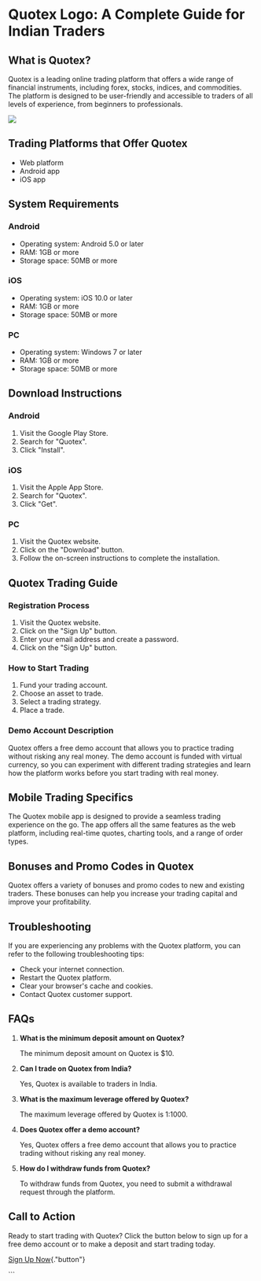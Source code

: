 # Quotex Logo: A Complete Guide for Indian Traders

## What is Quotex?

Quotex is a leading online trading platform that offers a wide range of
financial instruments, including forex, stocks, indices, and
commodities. The platform is designed to be user-friendly and accessible
to traders of all levels of experience, from beginners to professionals.

[![](https://static.quotex.io/files/4_en/300_250.jpg)](https://traff.sbs/brokerqxlid)

## Trading Platforms that Offer Quotex

-   Web platform
-   Android app
-   iOS app

## System Requirements

### Android

-   Operating system: Android 5.0 or later
-   RAM: 1GB or more
-   Storage space: 50MB or more

### iOS

-   Operating system: iOS 10.0 or later
-   RAM: 1GB or more
-   Storage space: 50MB or more

### PC

-   Operating system: Windows 7 or later
-   RAM: 1GB or more
-   Storage space: 50MB or more

## Download Instructions

### Android

1.  Visit the Google Play Store.
2.  Search for "Quotex".
3.  Click "Install".

### iOS

1.  Visit the Apple App Store.
2.  Search for "Quotex".
3.  Click "Get".

### PC

1.  Visit the Quotex website.
2.  Click on the "Download" button.
3.  Follow the on-screen instructions to complete the installation.

## Quotex Trading Guide

### Registration Process

1.  Visit the Quotex website.
2.  Click on the "Sign Up" button.
3.  Enter your email address and create a password.
4.  Click on the "Sign Up" button.

### How to Start Trading

1.  Fund your trading account.
2.  Choose an asset to trade.
3.  Select a trading strategy.
4.  Place a trade.

### Demo Account Description

Quotex offers a free demo account that allows you to practice trading
without risking any real money. The demo account is funded with virtual
currency, so you can experiment with different trading strategies and
learn how the platform works before you start trading with real money.

## Mobile Trading Specifics

The Quotex mobile app is designed to provide a seamless trading
experience on the go. The app offers all the same features as the web
platform, including real-time quotes, charting tools, and a range of
order types.

## Bonuses and Promo Codes in Quotex

Quotex offers a variety of bonuses and promo codes to new and existing
traders. These bonuses can help you increase your trading capital and
improve your profitability.

## Troubleshooting

If you are experiencing any problems with the Quotex platform, you can
refer to the following troubleshooting tips:

-   Check your internet connection.
-   Restart the Quotex platform.
-   Clear your browser\'s cache and cookies.
-   Contact Quotex customer support.

## FAQs

1.  **What is the minimum deposit amount on Quotex?**

    The minimum deposit amount on Quotex is \$10.

2.  **Can I trade on Quotex from India?**

    Yes, Quotex is available to traders in India.

3.  **What is the maximum leverage offered by Quotex?**

    The maximum leverage offered by Quotex is 1:1000.

4.  **Does Quotex offer a demo account?**

    Yes, Quotex offers a free demo account that allows you to practice
    trading without risking any real money.

5.  **How do I withdraw funds from Quotex?**

    To withdraw funds from Quotex, you need to submit a withdrawal
    request through the platform.

## Call to Action

Ready to start trading with Quotex? Click the button below to sign up
for a free demo account or to make a deposit and start trading today.

[Sign Up Now](\%22https://traff.sbs/brokerqxlid\%22){."button"}

\`\`\`


